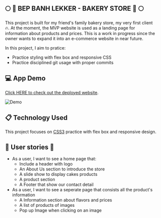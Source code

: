 ## :full_moon: :cake: BEP BANH LEKKER - BAKERY STORE :cake: :full_moon:

This project is built for my friend's family bakery store, my very first client :fire:. At the moment, the MVP website is used as a landing page for information about products and prices. This is a work in progress since the owner wants to expand it into an e-commerce website in near future.

In this project, I aim to pratice:

- Practice styling with flex box and responsive CSS
- Practice disciplined git usage with proper commits

## :computer: App Demo

[Click HERE to check out the deployed website](https://bepbanhlekker.com/). </br>

![Demo](./src/assets/demo.gif)

## :clipboard: Technology Used

This project focuses on [CSS3](https://github.com/hanhngooo/BakeryWebsite/blob/master/src/components/Products/productCard.css) practice with flex box and responsive design.

## :man: User stories :girl:

- As a user, I want to see a home page that:
  - Include a header with logo
  - An About Us section to introduce the store
  - A slide show to display cakes products
  - A product section
  - A Footer that show our contact detail
- As a user, I want to see a seperate page that consists all the product's information
  - A Information section about flavors and prices
  - A list of products of images
  - Pop up Image when clicking on an image
